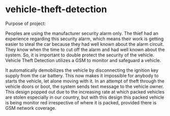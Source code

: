 # vehicle-theft-detection

Purpose of project:
 
Peoples are using the manufacturer security alarm only. The thief had an experience regarding this security 
alarm, which means their work is getting easier to steal the car because they had well known about the alarm 
circuit. They know when the time to cut off the alarm and had well known about the system. So, it is 
important to double protect the security of the vehicle.  Vehicle Theft Detection utilizes a GSM to monitor 
and safeguard a vehicle.  
 
It automatically demobilizes the vehicle by disconnecting the ignition key supply from the car 
battery. This now makes it impossible for anybody to starts the vehicle, let alone moving with it. 
In an attempt of theft through the vehicle doors or boot, the system sends text message to the 
vehicle owner. This design popped out due to the increasing rate at which packed vehicles are 
stolen especially in our country, but with this design this packed vehicle is being monitor red 
irrespective of where it is packed, provided there is GSM network coverage.
